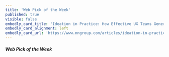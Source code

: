 ```yaml
---
title: 'Web Pick of the Week'
published: true
visible: false
embedly_card_title: 'Ideation in Practice: How Effective UX Teams Generate Ideas'
embedly_card_alignment: left
embedly_card_url: 'https://www.nngroup.com/articles/ideation-in-practice/'
---
```


##### Web Pick of the Week
